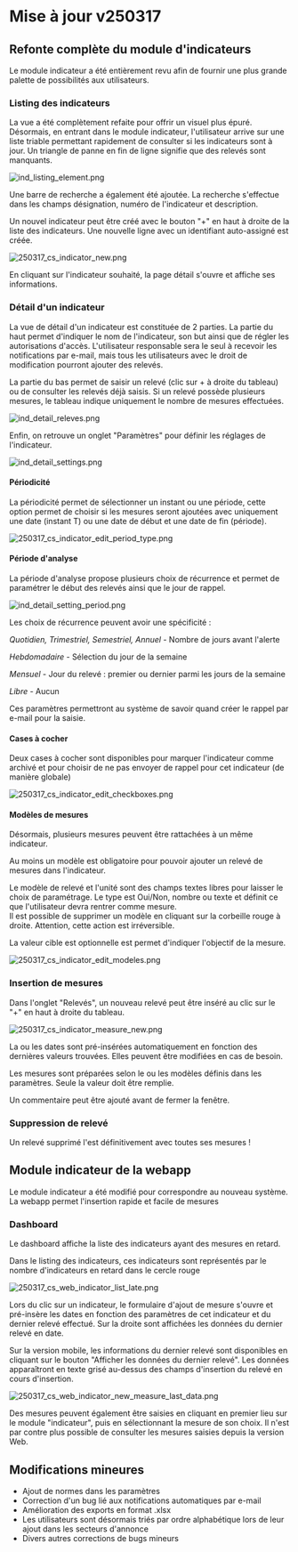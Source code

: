 # Mise à jour v250317

## Refonte complète du module d'indicateurs

Le module indicateur a été entièrement revu afin de fournir une plus grande palette de possibilités aux utilisateurs.

### Listing des indicateurs

La vue a été complètement refaite pour offrir un visuel plus épuré. Désormais, en entrant dans le module indicateur, l'utilisateur arrive sur une liste triable permettant rapidement de consulter si les indicateurs sont à jour. Un triangle de panne en fin de ligne signifie que des relevés sont manquants.

![ind_listing_element.png](ind_listing_element.png)

Une barre de recherche a également été ajoutée. La recherche s'effectue dans les champs désignation, numéro de l'indicateur et description.

Un nouvel indicateur peut être créé avec le bouton "+" en haut à droite de la liste des indicateurs. Une nouvelle ligne avec un identifiant auto-assigné est créée.

![250317_cs_indicator_new.png](250317_cs_indicator_new.png)

En cliquant sur l'indicateur souhaité, la page détail s'ouvre et affiche ses informations.

### Détail d'un indicateur

La vue de détail d'un indicateur est constituée de 2 parties. La partie du haut permet d'indiquer le nom de l'indicateur, son but ainsi que de régler les autorisations d'accès. L'utilisateur responsable sera le seul à recevoir les notifications par e-mail, mais tous les utilisateurs avec le droit de modification pourront ajouter des relevés.

La partie du bas permet de saisir un relevé (clic sur + à droite du tableau) ou de consulter les relevés déjà saisis. Si un relevé possède plusieurs mesures, le tableau indique uniquement le nombre de mesures effectuées.

![ind_detail_releves.png](ind_detail_releves.png)

Enfin, on retrouve un onglet "Paramètres" pour définir les réglages de l'indicateur.

![ind_detail_settings.png](ind_detail_settings.png)

#### Périodicité

La périodicité permet de sélectionner un instant ou une période, cette option permet de choisir si les mesures seront ajoutées avec uniquement une date (instant T) ou une date de début et une date de fin (période).  

![250317_cs_indicator_edit_period_type.png](250317_cs_indicateur_edit_period_type.png)

#### Période d'analyse

La période d'analyse propose plusieurs choix de récurrence et permet de paramétrer le début des relevés ainsi que le jour de rappel.

![ind_detail_setting_period.png](ind_detail_setting_period.png)

Les choix de récurrence peuvent avoir une spécificité : 

*Quotidien, Trimestriel, Semestriel, Annuel* - Nombre de jours avant l'alerte

*Hebdomadaire* - Sélection du jour de la semaine

*Mensuel* - Jour du relevé : premier ou dernier parmi les jours de la semaine

*Libre* - Aucun

Ces paramètres permettront au système de savoir quand créer le rappel par e-mail pour la saisie.

#### Cases à cocher

Deux cases à cocher sont disponibles pour marquer l'indicateur comme archivé et pour choisir de ne pas envoyer de rappel pour cet indicateur (de manière globale) 

![250317_cs_indicator_edit_checkboxes.png](250317_cs_indicator_edit_checkboxes.png)

#### Modèles de mesures

Désormais, plusieurs mesures peuvent être rattachées à un même indicateur.

Au moins un modèle est obligatoire pour pouvoir ajouter un relevé de mesures dans l'indicateur. 

Le modèle de relevé et l'unité sont des champs textes libres pour laisser le choix de paramétrage. Le type est Oui/Non, nombre ou texte et définit ce que l'utilisateur devra rentrer comme mesure.
<br/> 
Il est possible de supprimer un modèle en cliquant sur la corbeille rouge à droite. Attention, cette action est irréversible.

La valeur cible est optionnelle est permet d'indiquer l'objectif de la mesure.

![250317_cs_indicator_edit_modeles.png](250317_cs_indicator_edit_modeles.png)

### Insertion de mesures

Dans l'onglet "Relevés", un nouveau relevé peut être inséré au clic sur le "+" en haut à droite du tableau.

![250317_cs_indicator_measure_new.png](250317_cs_indicator_measure_new.png)

La ou les dates sont pré-insérées automatiquement en fonction des dernières valeurs trouvées. Elles peuvent être modifiées en cas de besoin.

Les mesures sont préparées selon le ou les modèles définis dans les paramètres. Seule la valeur doit être remplie.

Un commentaire peut être ajouté avant de fermer la fenêtre. 

### Suppression de relevé

Un relevé supprimé l'est définitivement avec toutes ses mesures ! 

## Module indicateur de la webapp

Le module indicateur a été modifié pour correspondre au nouveau système. La webapp permet l'insertion rapide et facile de mesures

### Dashboard

Le dashboard affiche la liste des indicateurs ayant des mesures en retard.

Dans le listing des indicateurs, ces indicateurs sont représentés par le nombre d'indicateurs en retard dans le cercle rouge

![250317_cs_web_indicator_list_late.png](250317_cs_web_indicator_list_late.png)

Lors du clic sur un indicateur, le formulaire d'ajout de mesure s'ouvre et pré-insère les dates en fonction des paramètres de cet indicateur et du dernier relevé effectué.
Sur la droite sont affichées les données du dernier relevé en date.

Sur la version mobile, les informations du dernier relevé sont disponibles en cliquant sur le bouton "Afficher les données du dernier relevé".
Les données apparaîtront en texte grisé au-dessus des champs d'insertion du relevé en cours d'insertion.

![250317_cs_web_indicator_new_measure_last_data.png](250317_cs_web_indicator_new_measure_last_data.png)

Des mesures peuvent également être saisies en cliquant en premier lieu sur le module "indicateur", puis en sélectionnant la mesure de son choix. Il n'est par contre plus possible de consulter les mesures saisies depuis la version Web.

## Modifications mineures

- Ajout de normes dans les paramètres
- Correction d'un bug lié aux notifications automatiques par e-mail
- Amélioration des exports en format .xlsx
- Les utilisateurs sont désormais triés par ordre alphabétique lors de leur ajout dans les secteurs d'annonce
- Divers autres corrections de bugs mineurs